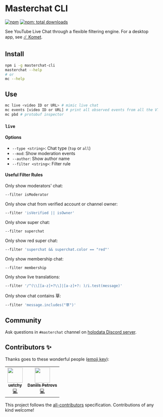 # Masterchat CLI

[![npm](https://badgen.net/npm/v/masterchat-cli)](https://npmjs.org/package/masterchat-cli)
[![npm: total downloads](https://badgen.net/npm/dt/masterchat-cli)](https://npmjs.org/package/masterchat-cli)

See YouTube Live Chat through a flexible filtering engine. For a desktop app, see [☄️ Komet](https://github.com/holodata/komet).

## Install

```bash
npm i -g masterchat-cli
masterchat --help
# or
mc --help
```

## Use

```bash
mc live <video ID or URL> # mimic live chat
mc events [video ID or URL] # print all observed events from all the VTubers
mc pbd # protobuf inspector
```

### `live`

#### Options

- `--type <string>`: Chat type (`top` or `all`)
- `--mod`: Show moderation events
- `--author`: Show author name
- `--filter <string>`: Filter rule

#### Useful Filter Rules

Only show moderators' chat:

```bash
--filter isModerator
```

Only show chat from verified account or channel owner:

```bash
--filter 'isVerified || isOwner'
```

Only show super chat:

```bash
--filter superchat
```

Only show red super chat:

```bash
--filter 'superchat && superchat.color == "red"'
```

Only show membership chat:

```bash
--filter membership
```

Only show live translations:

```bash
--filter '/^(\\[[a-z]+?\\]|[a-z]+?: )/i.test(message)'
```

Only show chat contains 草:

```bash
--filter 'message.includes("草")'
```

## Community

Ask questions in `#masterchat` channel on [holodata Discord server](https://holodata.org/discord).

## Contributors ✨

Thanks goes to these wonderful people ([emoji key](https://allcontributors.org/docs/en/emoji-key)):

<!-- ALL-CONTRIBUTORS-LIST:START - Do not remove or modify this section -->
<!-- prettier-ignore-start -->
<!-- markdownlint-disable -->
<table>
  <tr>
    <td align="center"><a href="https://github.com/uetchy"><img src="https://avatars.githubusercontent.com/u/431808?v=4?s=50" width="50px;" alt=""/><br /><sub><b>uetchy</b></sub></a><br /><a href="https://github.com/holodata/masterchat-cli/commits?author=uetchy" title="Code">💻</a></td>
    <td align="center"><a href="https://github.com/DaniruKun"><img src="https://avatars.githubusercontent.com/u/5202322?v=4?s=50" width="50px;" alt=""/><br /><sub><b>Daniils Petrovs</b></sub></a><br /><a href="https://github.com/holodata/masterchat-cli/commits?author=DaniruKun" title="Code">💻</a></td>
  </tr>
</table>

<!-- markdownlint-restore -->
<!-- prettier-ignore-end -->

<!-- ALL-CONTRIBUTORS-LIST:END -->

This project follows the [all-contributors](https://github.com/all-contributors/all-contributors) specification. Contributions of any kind welcome!
